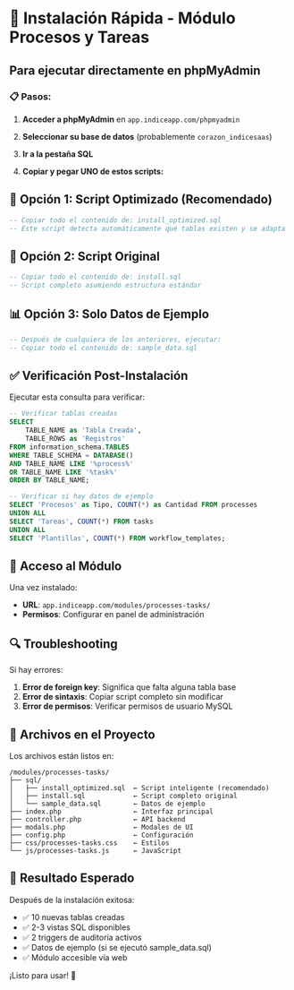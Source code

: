 # 🚀 Instalación Rápida - Módulo Procesos y Tareas

## Para ejecutar directamente en phpMyAdmin

### 📋 Pasos:

1. **Acceder a phpMyAdmin** en `app.indiceapp.com/phpmyadmin`

2. **Seleccionar su base de datos** (probablemente `corazon_indicesaas`)

3. **Ir a la pestaña SQL**

4. **Copiar y pegar UNO de estos scripts:**

## 🔧 Opción 1: Script Optimizado (Recomendado)
```sql
-- Copiar todo el contenido de: install_optimized.sql
-- Este script detecta automáticamente qué tablas existen y se adapta
```

## 🔧 Opción 2: Script Original  
```sql  
-- Copiar todo el contenido de: install.sql
-- Script completo asumiendo estructura estándar
```

## 📊 Opción 3: Solo Datos de Ejemplo
```sql
-- Después de cualquiera de los anteriores, ejecutar:
-- Copiar todo el contenido de: sample_data.sql
```

## ✅ Verificación Post-Instalación

Ejecutar esta consulta para verificar:

```sql
-- Verificar tablas creadas
SELECT 
    TABLE_NAME as 'Tabla Creada',
    TABLE_ROWS as 'Registros'
FROM information_schema.TABLES 
WHERE TABLE_SCHEMA = DATABASE() 
AND TABLE_NAME LIKE '%process%' 
OR TABLE_NAME LIKE '%task%'
ORDER BY TABLE_NAME;

-- Verificar si hay datos de ejemplo
SELECT 'Procesos' as Tipo, COUNT(*) as Cantidad FROM processes
UNION ALL
SELECT 'Tareas', COUNT(*) FROM tasks
UNION ALL  
SELECT 'Plantillas', COUNT(*) FROM workflow_templates;
```

## 🎯 Acceso al Módulo

Una vez instalado:
- **URL**: `app.indiceapp.com/modules/processes-tasks/`
- **Permisos**: Configurar en panel de administración

## 🔍 Troubleshooting

Si hay errores:

1. **Error de foreign key**: Significa que falta alguna tabla base
2. **Error de sintaxis**: Copiar script completo sin modificar
3. **Error de permisos**: Verificar permisos de usuario MySQL

## 📱 Archivos en el Proyecto

Los archivos están listos en:
```
/modules/processes-tasks/
├── sql/
│   ├── install_optimized.sql  ← Script inteligente (recomendado)
│   ├── install.sql            ← Script completo original  
│   └── sample_data.sql        ← Datos de ejemplo
├── index.php                  ← Interfaz principal
├── controller.php             ← API backend
├── modals.php                 ← Modales de UI
├── config.php                 ← Configuración
├── css/processes-tasks.css    ← Estilos
└── js/processes-tasks.js      ← JavaScript
```

## 🚀 Resultado Esperado

Después de la instalación exitosa:
- ✅ 10 nuevas tablas creadas
- ✅ 2-3 vistas SQL disponibles  
- ✅ 2 triggers de auditoría activos
- ✅ Datos de ejemplo (si se ejecutó sample_data.sql)
- ✅ Módulo accesible vía web

¡Listo para usar! 🎉
